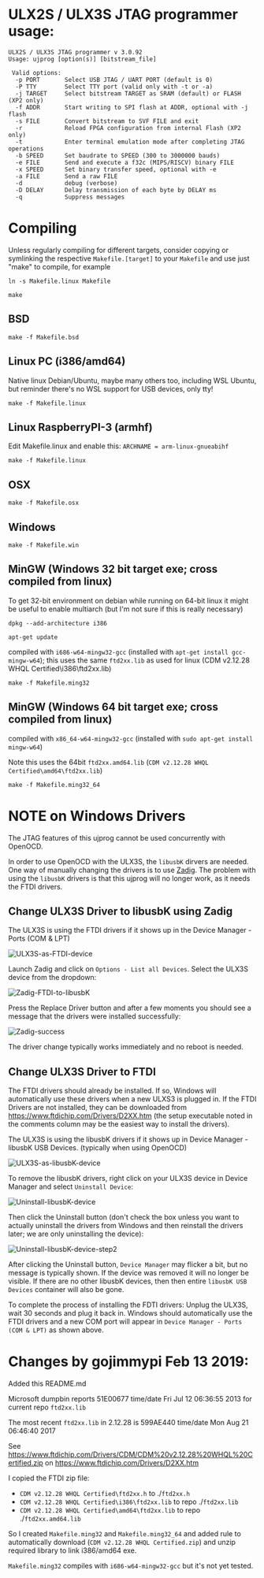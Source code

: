 # ULX2S / ULX3S JTAG programmer usage:

```
ULX2S / ULX3S JTAG programmer v 3.0.92  
Usage: ujprog [option(s)] [bitstream_file]

 Valid options:
  -p PORT       Select USB JTAG / UART PORT (default is 0)
  -P TTY        Select TTY port (valid only with -t or -a)
  -j TARGET     Select bitstream TARGET as SRAM (default) or FLASH (XP2 only)
  -f ADDR       Start writing to SPI flash at ADDR, optional with -j flash
  -s FILE       Convert bitstream to SVF FILE and exit
  -r            Reload FPGA configuration from internal Flash (XP2 only)
  -t            Enter terminal emulation mode after completing JTAG operations
  -b SPEED      Set baudrate to SPEED (300 to 3000000 bauds)
  -e FILE       Send and execute a f32c (MIPS/RISCV) binary FILE
  -x SPEED      Set binary transfer speed, optional with -e
  -a FILE       Send a raw FILE
  -d            debug (verbose)
  -D DELAY      Delay transmission of each byte by DELAY ms
  -q            Suppress messages
```

# Compiling

Unless regularly compiling for different targets, consider copying or
symlinking the respective `Makefile.[target]` to your `Makefile` and
use just "make" to compile, for example

`ln -s Makefile.linux Makefile`

`make`


## BSD

`make -f Makefile.bsd`


## Linux PC (i386/amd64)
Native linux Debian/Ubuntu, maybe many others too,
including WSL Ubuntu, but reminder there's no WSL support for USB devices, only tty!

`make -f Makefile.linux`


## Linux RaspberryPI-3 (armhf)

Edit Makefile.linux and enable this:
`ARCHNAME = arm-linux-gnueabihf`

`make -f Makefile.linux`


## OSX

`make -f Makefile.osx`


## Windows

`make -f Makefile.win`


## MinGW (Windows 32 bit target exe; cross compiled from linux)

To get 32-bit environment on debian while running on 64-bit linux
it might be useful to enable multiarch
(but I'm not sure if this is really necessary)

`dpkg --add-architecture i386`

`apt-get update`

compiled with `i686-w64-mingw32-gcc` (installed with `apt-get install gcc-mingw-w64`); this uses the same `ftd2xx.lib` as used for linux (CDM v2.12.28 WHQL Certified\i386\ftd2xx.lib)

`make -f Makefile.ming32`


## MinGW (Windows 64 bit target exe; cross compiled from linux)

compiled with `x86_64-w64-mingw32-gcc` (installed with `sudo apt-get install mingw-w64`)

Note this uses the 64bit `ftd2xx.amd64.lib` (`CDM v2.12.28 WHQL Certified\amd64\ftd2xx.lib`)

`make -f Makefile.ming32_64`


# NOTE on Windows Drivers

The JTAG features of this ujprog cannot be used concurrently with OpenOCD.

In order to use OpenOCD with the ULX3S, the `libusbK` dirvers are needed. One way of manually changing the drivers is to use [Zadig](https://zadig.akeo.ie/). The problem with using the `libusbK` drivers is that this ujprog will no longer work, as it needs the FTDI drivers.

## Change ULX3S Driver to libusbK using Zadig
The ULX3S is using the FTDI drivers if it shows up in the Device Manager - Ports (COM & LPT)

![ULX3S-as-FTDI-device](https://github.com/gojimmypi/f32c_tools/raw/master/ujprog/images/ULX3S-as-FTDI-device.PNG)

Launch Zadig and click on `Options - List all Devices`.  Select the ULX3S device from the dropdown:

![Zadig-FTDI-to-libusbK](https://github.com/gojimmypi/f32c_tools/raw/master/ujprog/images/Zadig-FTDI-to-libusbK.PNG)

Press the Replace Driver button and after a few moments you should see a message that the drivers were installed successfully:

![Zadig-success](https://github.com/gojimmypi/f32c_tools/raw/master/ujprog/images/Zadig-success.PNG)

The driver change typically works immediately and no reboot is needed.

## Change ULX3S Driver to FTDI 

The FTDI drivers should already be installed. If so, Windows will automatically use these drivers when a new ULXS3 is plugged in. If the FTDI Drivers are not installed, they can be downloaded from https://www.ftdichip.com/Drivers/D2XX.htm (the setup executable noted in the comments column may be the easiest way to install the drivers). 

The ULX3S is using the libusbK drivers if it shows up in Device Manager - libusbK USB Devices. (typically when using OpenOCD)

![ULX3S-as-libusbK-device](https://raw.githubusercontent.com/gojimmypi/f32c_tools/master/ujprog/images/ULX3S-as-libusbK-device.PNG)

To remove the libusbK drivers, right click on your ULX3S device in Device Manager and select `Uninstall Device`:

![Uninstall-libusbK-device](https://raw.githubusercontent.com/gojimmypi/f32c_tools/master/ujprog/images/Uninstall-libusbK-device.PNG)

Then click the Uninstall button (don't check the box unless you want to actually uninstall the drivers from Windows and then reinstall the drivers later; we are only uninstalling the device):

![Uninstall-libusbK-device-step2](https://raw.githubusercontent.com/gojimmypi/f32c_tools/master/ujprog/images/Uninstall-libusbK-device-step2.PNG)

After clicking the Uninstall button, `Device Manager` may flicker a bit, but no message is typically shown. If the device was removed it will no longer be visible. If there are no other libusbK devices, then then entire `libusbK USB Devices` container will also be gone.

To complete the process of installing the FDTI drivers: Unplug the ULX3S, wait 30 seconds and plug it back in. Windows should automatically use the FTDI drivers and a new COM port will appear in `Device Manager - Ports (COM & LPT)` as shown above.

# Changes by gojimmypi Feb 13 2019:

Added this README.md

Microsoft dumpbin reports 51E00677 time/date Fri Jul 12 06:36:55 2013 for current repo `ftd2xx.lib` 

The most recent `ftd2xx.lib` in 2.12.28 is 599AE440 time/date Mon Aug 21 06:46:40 2017

See https://www.ftdichip.com/Drivers/CDM/CDM%20v2.12.28%20WHQL%20Certified.zip on https://www.ftdichip.com/Drivers/D2XX.htm

I copied the FTDI zip file: 

* `CDM v2.12.28 WHQL Certified\ftd2xx.h` to ./`ftd2xx.h`
* `CDM v2.12.28 WHQL Certified\i386\ftd2xx.lib` to repo ./`ftd2xx.lib`
* `CDM v2.12.28 WHQL Certified\amd64\ftd2xx.lib` to repo ./`ftd2xx.amd64.lib`

So I created `Makefile.ming32` and `Makefile.ming32_64` and added rule to
automatically download (`CDM v2.12.28 WHQL Certified.zip`) and unzip
required library to link i386/amd64 exe.

`Makefile.ming32` compiles with `i686-w64-mingw32-gcc` but it's not yet
tested.


